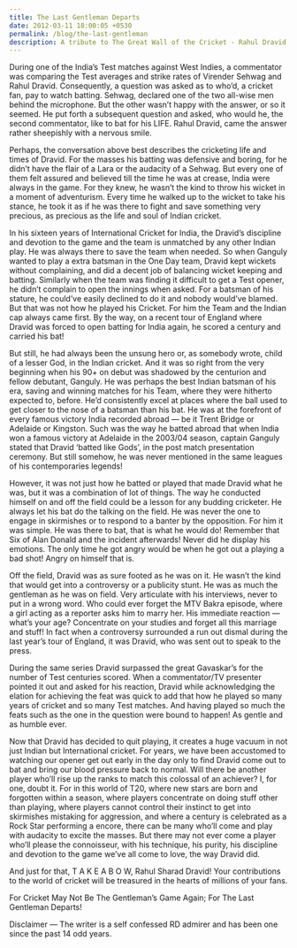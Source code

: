 ```yaml
---
title: The Last Gentleman Departs
date: 2012-03-11 18:00:05 +0530
permalink: /blog/the-last-gentleman
description: A tribute to The Great Wall of the Cricket - Rahul Dravid
---
```


During one of the India’s Test matches against West Indies, a commentator was comparing the Test averages and strike rates of Virender Sehwag and Rahul Dravid. Consequently, a question was asked as to who’d, a cricket fan, pay to watch batting. Sehwag, declared one of the two all-wise men behind the microphone. But the other wasn’t happy with the answer, or so it seemed. He put forth a subsequent question and asked, who would he, the second commentator, like to bat for his LIFE. Rahul Dravid, came the answer rather sheepishly with a nervous smile.

Perhaps, the conversation above best describes the cricketing life and times of Dravid. For the masses his batting was defensive and boring, for he didn’t have the flair of a Lara or the audacity of a Sehwag. But every one of them felt assured and believed till the time he was at crease, India were always in the game. For they knew, he wasn’t the kind to throw his wicket in a moment of adventurism. Every time he walked up to the wicket to take his stance, he took it as if he was there to fight and save something very precious, as precious as the life and soul of Indian cricket.

In his sixteen years of International Cricket for India, the Dravid’s discipline and devotion to the game and the team is unmatched by any other Indian play. He was always there to save the team when needed. So when Ganguly wanted to play a extra batsman in the One Day team, Dravid kept wickets without complaining, and did a decent job of balancing wicket keeping and batting. Similarly when the team was finding it difficult to get a Test opener, he didn’t complain to open the innings when asked. For a batsman of his stature, he could’ve easily declined to do it and nobody would’ve blamed. But that was not how he played his Cricket. For him the Team and the Indian cap always came first. By the way, on a recent tour of England where Dravid was forced to open batting for India again, he scored a century and carried his bat!

But still, he had always been the unsung hero or, as somebody wrote, child of a lesser God, in the Indian cricket. And it was so right from the very beginning when his 90+ on debut was shadowed by the centurion and fellow debutant, Ganguly. He was perhaps the best Indian batsman of his era, saving and winning matches for his Team, where they were hitherto expected to, before. He’d consistently excel at places where the ball used to get closer to the nose of a batsman than his bat. He was at the forefront of every famous victory India recorded abroad — be it Trent Bridge or Adelaide or Kingston. Such was the way he batted abroad that when India won a famous victory at Adelaide in the 2003/04 season, captain Ganguly stated that Dravid ‘batted like Gods’, in the post match presentation ceremony. But still somehow, he was never mentioned in the same leagues of his contemporaries legends!

However, it was not just how he batted or played that made Dravid what he was, but it was a combination of lot of things. The way he conducted himself on and off the field could be a lesson for any budding cricketer. He always let his bat do the talking on the field. He was never the one to engage in skirmishes or to respond to a banter by the opposition. For him it was simple. He was there to bat, that is what he would do! Remember that Six of Alan Donald and the incident afterwards! Never did he display his emotions. The only time he got angry would be when he got out a playing a bad shot! Angry on himself that is.

Off the field, Dravid was as sure footed as he was on it. He wasn’t the kind that would get into a controversy or a publicity stunt. He was as much the gentleman as he was on field. Very articulate with his interviews, never to put in a wrong word. Who could ever forget the MTV Bakra episode, where a girl acting as a reporter asks him to marry her. His immediate reaction — what’s your age? Concentrate on your studies and forget all this marriage and stuff! In fact when a controversy surrounded a run out dismal during the last year’s tour of England, it was Dravid, who was sent out to speak to the press.

During the same series Dravid surpassed the great Gavaskar’s for the number of Test centuries scored. When a commentator/TV presenter pointed it out and asked for his reaction, Dravid while acknowledging the elation for achieving the feat was quick to add that how he played so many years of cricket and so many Test matches. And having played so much the feats such as the one in the question were bound to happen! As gentle and as humble ever.

Now that Dravid has decided to quit playing, it creates a huge vacuum in not just Indian but International cricket. For years, we have been accustomed to watching our opener get out early in the day only to find Dravid come out to bat and bring our blood pressure back to normal. Will there be another player who’ll rise up the ranks to match this colossal of an achiever? I, for one, doubt it. For in this world of T20, where new stars are born and forgotten within a season, where players concentrate on doing stuff other than playing, where players cannot control their instinct to get into skirmishes mistaking for aggression, and where a century is celebrated as a Rock Star performing a encore, there can be many who’ll come and play with audacity to excite the masses. But there may not ever come a player who’ll please the connoisseur, with his technique, his purity, his discipline and devotion to the game we’ve all come to love, the way Dravid did.

And just for that, T A K E A B O W, Rahul Sharad Dravid! Your contributions to the world of cricket will be treasured in the hearts of millions of your fans.

For Cricket May Not Be The Gentleman’s Game Again; For The Last Gentleman Departs!

Disclaimer — The writer is a self confessed RD admirer and has been one since the past 14 odd years.